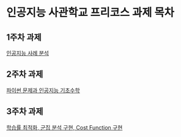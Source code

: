 # 인공지능 사관학교 프리코스 과제 목차

## 1주차 과제
[인공지능 사례 분석](https://github.com/SeongMinKin/aischool/blob/master/1%EC%A3%BC%EC%B0%A8%20%EA%B3%BC%EC%A0%9C%20(2020.05.21).ipynb)

## 2주차 과제
[파이썬 문제과 인공지능 기초수학](https://nbviewer.jupyter.org/github/SeongMinKin/aischool/blob/master/2%E1%84%8C%E1%85%AE%E1%84%8E%E1%85%A1%20%E1%84%80%E1%85%AA%E1%84%8C%E1%85%A6%20%282020.05.28%29.ipynb)

## 3주차 과제
[학습률 최적화, 군집 분석 구현, Cost Function 구현](https://github.com/SeongMinKin/aischool/blob/master/3%EC%A3%BC%EC%B0%A8_%EA%B3%BC%EC%A0%9C.ipynb)
